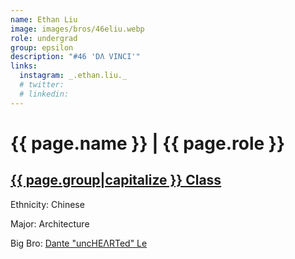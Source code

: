```yaml
---
name: Ethan Liu
image: images/bros/46eliu.webp
role: undergrad
group: epsilon
description: "#46 'DΛ VINCI'"
links:
  instagram: _.ethan.liu._
  # twitter: 
  # linkedin: 
---
```


# {{ page.name }} | {{ page.role }} 
    
## [{{ page.group|capitalize }} Class](/brothers/{{page.group}}s)
    
Ethnicity: Chinese

Major: Architecture

Big Bro: [Dante "uncHEΛRTed" Le](26dle)



